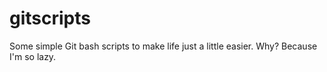 gitscripts
==========

Some simple Git bash scripts to make life just a little easier. Why? Because I'm so lazy.